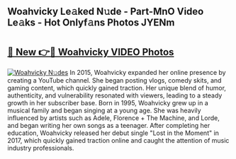 ## Woahvicky Le𝚊ked N𝚞de - Part-MnO Video Le𝚊ks - Hot Onlyf𝚊ns Photos JYENm

# <h2><a href="http://ac33024.deff.icu/?id=Woahvicky">🔗 New 👉🔴 Woahvicky VIDEO Photos</a></h2>

[![Woahvicky N𝚞des](https://i.imgur.com/rIISA9y.gif)](http://ac33024.deff.icu/?id=Woahvicky)
In 2015, Woahvicky expanded her online presence by creating a YouTube channel. She began posting vlogs, comedy skits, and gaming content, which quickly gained traction. Her unique blend of humor, authenticity, and vulnerability resonated with viewers, leading to a steady growth in her subscriber base. Born in 1995, Woahvicky grew up in a musical family and began singing at a young age. She was heavily influenced by artists such as Adele, Florence + The Machine, and Lorde, and began writing her own songs as a teenager. After completing her education, Woahvicky released her debut single "Lost in the Moment" in 2017, which quickly gained traction online and caught the attention of music industry professionals.
